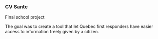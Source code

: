 ### CV Sante

Final school project

The goal was to create a tool that let Quebec first responders have easier access to information freely given by a citizen.
